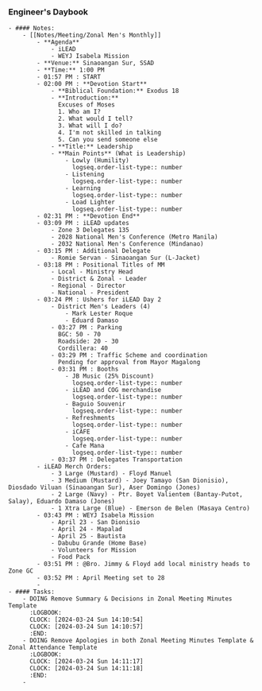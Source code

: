 ### Engineer's Daybook
	- #### Notes:
		- [[Notes/Meeting/Zonal Men's Monthly]]
			- **Agenda**
				- iLEAD
				- WEYJ Isabela Mission
			- **Venue:** Sinaoangan Sur, SSAD
			- **Time:** 1:00 PM
			- 01:57 PM : START
			- 02:00 PM : **Devotion Start**
				- **Biblical Foundation:** Exodus 18
				- **Introduction:**
				  Excuses of Moses
				  1. Who am I?
				  2. What would I tell?
				  3. What will I do?
				  4. I'm not skilled in talking
				  5. Can you send someone else
				- **Title:** Leadership
				- **Main Points** (What is Leadership)
					- Lowly (Humility)
					  logseq.order-list-type:: number
					- Listening
					  logseq.order-list-type:: number
					- Learning
					  logseq.order-list-type:: number
					- Load Lighter
					  logseq.order-list-type:: number
			- 02:31 PM : **Devotion End**
			- 03:09 PM : iLEAD updates
				- Zone 3 Delegates 135
				- 2028 National Men's Conference (Metro Manila)
				- 2032 National Men's Conference (Mindanao)
			- 03:15 PM : Additional Delegate
				- Romie Servan - Sinaoangan Sur (L-Jacket)
			- 03:18 PM : Positional Titles of MM
				- Local - Ministry Head
				- District & Zonal - Leader
				- Regional - Director
				- National - President
			- 03:24 PM : Ushers for iLEAD Day 2
				- District Men's Leaders (4)
					- Mark Lester Roque
					- Eduard Damaso
				- 03:27 PM : Parking
				  BGC: 50 - 70
				  Roadside: 20 - 30
				  Cordillera: 40
				- 03:29 PM : Traffic Scheme and coordination
				  Pending for approval from Mayor Magalong
				- 03:31 PM : Booths
					- JB Music (25% Discount)
					  logseq.order-list-type:: number
					- iLEAD and COG merchandise
					  logseq.order-list-type:: number
					- Baguio Souvenir
					  logseq.order-list-type:: number
					- Refreshments
					  logseq.order-list-type:: number
					- iCAFE
					  logseq.order-list-type:: number
					- Cafe Mana
					  logseq.order-list-type:: number
				- 03:37 PM : Delegates Transportation
			- iLEAD Merch Orders:
				- 3 Large (Mustard) - Floyd Manuel
				- 3 Medium (Mustard) - Joey Tamayo (San Dionisio), Diosdado Viluan (Sinaoangan Sur), Aser Domingo (Jones)
				- 2 Large (Navy) - Ptr. Boyet Valientem (Bantay-Putot, Salay), Eduardo Damaso (Jones)
				- 1 Xtra Large (Blue) - Emerson de Belen (Masaya Centro)
			- 03:43 PM : WEYJ Isabela Mission
				- April 23 - San Dionisio
				- April 24 - Mapalad
				- April 25 - Bautista
				- Dabubu Grande (Home Base)
				- Volunteers for Mission
				- Food Pack
			- 03:51 PM : @Bro. Jimmy & Floyd add local ministry heads to Zone GC
			- 03:52 PM : April Meeting set to 28
			-
	- #### Tasks:
		- DOING Remove Summary & Decisions in Zonal Meeting Minutes Template
		  :LOGBOOK:
		  CLOCK: [2024-03-24 Sun 14:10:54]
		  CLOCK: [2024-03-24 Sun 14:10:57]
		  :END:
		- DOING Remove Apologies in both Zonal Meeting Minutes Template & Zonal Attendance Template
		  :LOGBOOK:
		  CLOCK: [2024-03-24 Sun 14:11:17]
		  CLOCK: [2024-03-24 Sun 14:11:18]
		  :END:
		-